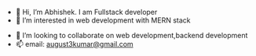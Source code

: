 - 👋 Hi, I’m Abhishek. I am Fullstack developer
- 👀 I’m interested in web development with MERN stack
<!-- - 🌱 I’m currently learning web development -->
- 💞️ I’m looking to collaborate on web development,backend development
- 📫 email: august3kumar@gmail.com

<!---
hectic-oslo/hectic-oslo is a ✨ special ✨ repository because its `README.md` (this file) appears on your GitHub profile.
You can click the Preview link to take a look at your changes.
--->
